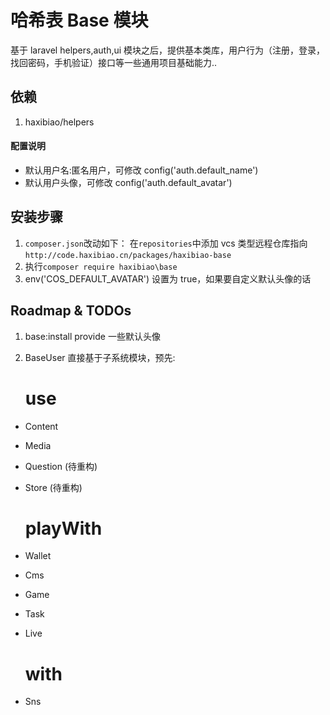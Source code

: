 # 哈希表 Base 模块

基于 laravel helpers,auth,ui 模块之后，提供基本类库，用户行为（注册，登录，找回密码，手机验证）接口等一些通用项目基础能力..

## 依赖

1. haxibiao/helpers

#### 配置说明

-   默认用户名:匿名用户，可修改 config('auth.default_name')
-   默认用户头像，可修改 config('auth.default_avatar')

## 安装步骤

1. `composer.json`改动如下：
   在`repositories`中添加 vcs 类型远程仓库指向
   `http://code.haxibiao.cn/packages/haxibiao-base`
2. 执行`composer require haxibiao\base`
3. env('COS_DEFAULT_AVATAR') 设置为 true，如果要自定义默认头像的话

## Roadmap & TODOs

1. base:install provide 一些默认头像
2. BaseUser 直接基于子系统模块，预先:

    # use

-   Content
-   Media
-   Question (待重构)
-   Store (待重构)

    # playWith

-   Wallet
-   Cms
-   Game
-   Task
-   Live

    # with

-   Sns
